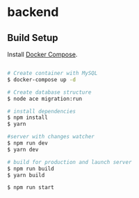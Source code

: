 # backend

## Build Setup

Install [Docker Compose](https://docs.docker.com/compose/install).

```bash

# Create container with MySQL
$ docker-compose up -d

# Create database structure
$ node ace migration:run

# install dependencies
$ npm install
$ yarn

#server with changes watcher
$ npm run dev
$ yarn dev

# build for production and launch server
$ npm run build
$ yarn build

$ npm run start
```
